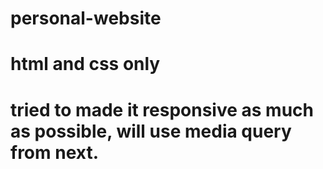# personal-website
# html and css only
# tried to made it responsive as much as possible, will use media query from next.
